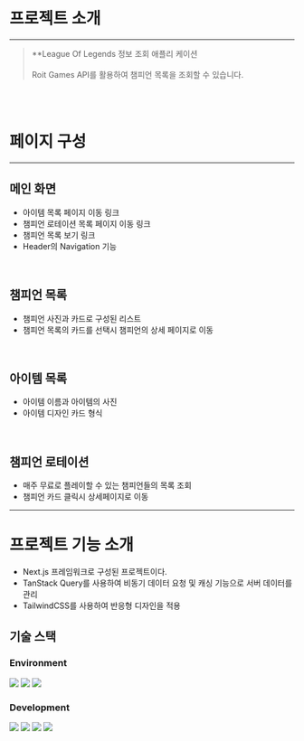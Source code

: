 # 프로젝트 소개
---
> **League Of Legends 정보 조회 애플리 케이션
> <br>
> <br>Roit Games API를 활용하여 챔피언 목록을 조회할 수 있습니다.

<br>
<br>

# 페이지 구성
---
## 메인 화면
- 아이템 목록 페이지 이동 링크
- 챔피언 로테이션 목록 페이지 이동 링크
- 챔피언 목록 보기 링크
- Header의 Navigation 기능

<br>

## 챔피언 목록
- 챔피언 사진과 카드로 구성된 리스트
- 챔피언 목록의 카드를 선택시 챔피언의 상세 페이지로 이동

<br>


## 아이템 목록
- 아이템 이름과 아이템의 사진
- 아이템 디자인 카드 형식


<br>


## 챔피언 로테이션
- 매주 무료로 플레이할 수 있는 챔피언들의 목록 조회
- 챔피언 카드 클릭시 상세페이지로 이동

---

# 프로젝트 기능 소개
- Next.js 프레임워크로 구성된 프로젝트이다.
- TanStack Query를 사용하여 비동기 데이터 요청 및 캐싱 기능으로 서버 데이터를 관리
- TailwindCSS를 사용하여 반응형 디자인을 적용


## 기술 스택
<div align="left">

### Environment
<img src="https://img.shields.io/badge/Visual_Studio_Code-007ACC?style=for-the-badge&logo=https://upload.wikimedia.org/wikipedia/commons/a/a7/Visual_Studio_Code_1.35_icon.svg&logoColor=white" />
<img src="https://img.shields.io/badge/Git-F05032?style=for-the-badge&logo=git&logoColor=white" />
<img src="https://img.shields.io/badge/GitHub-181717?style=for-the-badge&logo=github&logoColor=white" />
<br>



### Development
<img src="https://img.shields.io/badge/Next.js-000000?style=for-the-badge&logo=Next.js&logoColor=white"/>
<img src="https://img.shields.io/badge/Typescript-3178C6?style=for-the-badge&logo=Typescript&logoColor=white"/>
<img src="https://img.shields.io/badge/Tanstackquery-FF4154?style=for-the-badge&logo=reactquery&logoColor=white"> 
<img src="https://img.shields.io/badge/Tailwind CSS-06B6D4?style=for-the-badge&amp;logo=Tailwind CSS&amp;logoColor=white">
